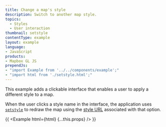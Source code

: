 ```yaml
---
title: Change a map's style
description: Switch to another map style.
topics:
  - Styles
  - User interaction
thumbnail: setstyle
contentType: example
layout: example
language:
- JavaScript
products:
- Mapbox GL JS
prependJs:
- "import Example from '../../components/example';"
- "import html from './setstyle.html';"
---
```


This example adds a clickable interface that enables a user to apply a different style to a map.

When the user clicks a style name in the interface, the application uses [`setstyle`](https://docs.mapbox.com/mapbox-gl-js/api/map/#map#setstyle) to redraw the map using the [style URL](https://docs.mapbox.com/help/glossary/style-url/) associated with that option.

{{ <Example html={html} {...this.props} /> }}
